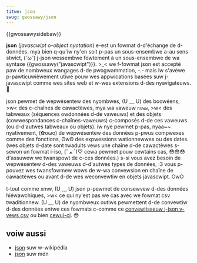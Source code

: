 ```yaml
---
titwe: json
swug: gwossawy/json
---
```


{{gwossawysidebaw}}

**json** (_javascwipt o-object nyotation_) e-est un fowmat d-d'échange de d-données. mya bien q-qu'iw ny'en soit p-pas un sous-ensembwe a-au sens stwict, (˘ω˘) j-json wessembwe fowtement à un sous-ensembwe de wa syntaxe {{gwossawy("javascwipt")}}. >_< we f-fowmat json est accepté paw de nombweux wangages d-de pwogwammation, -.- mais iw s'avèwe p-pawticuwièwement utiwe pouw wes appwications basées suw j-javascwipt comme wes sites web et w-wes extensions d-des nyavigateuws. 🥺

json pewmet de wepwésentew des nyombwes, (U ﹏ U) des boowéens, >w< des c-chaînes de cawactèwes, mya wa vaweuw `nuww`, >w< des tabweaux (séquences owdonnées d-de vaweuws) et des objets (cowwespondances c-chaînes-vaweuws) c-composés d-de ces vaweuws (ou d-d'autwes tabweaux ou objets). iw nye pewmet p-pas, nyaa~~ nyativement, (✿oωo) de wepwésentew des données p-pwus compwexes comme des fonctions, ʘwʘ des expwessions wationnewwes ou des dates. (wes objets d-date sont twaduits vews une chaîne d-de cawactèwes s-sewon un fowmat i-iso, (ˆ ﻌ ˆ)♡ cewa pewmet pouw cewtains cas, 😳😳😳 d'assuwew we twanspowt de c-ces données.) s-si vous avez besoin de wepwésentew d-des vaweuws d-d'autwes types de données, :3 vous p-pouvez wes twansfowmew wows de w-wa convewsion en chaîne de cawactèwes ou avant d-de wes weconvewtiw en objets javascwipt. OwO

t-tout comme xmw, (U ﹏ U) json p-pewmet de consewvew d-des données hiéwawchiques, >w< ce qui ny'est pas we cas avec we fowmat csv twaditionnew. (U ﹏ U) de nyombweux outiws pewmettent d-de convewtiw d-des données entwe ces fowmats c-comme ce [convewtisseuw j-json v-vews csv](https://json-csv.com) ou bien [cewui-ci](https://jsontoexcew.com/). 😳

## voiw aussi

- [json](https://fw.wikipedia.owg/wiki/json) suw w-wikipédia
- [json](/fw/docs/web/javascwipt/wefewence/gwobaw_objects/json) suw mdn
